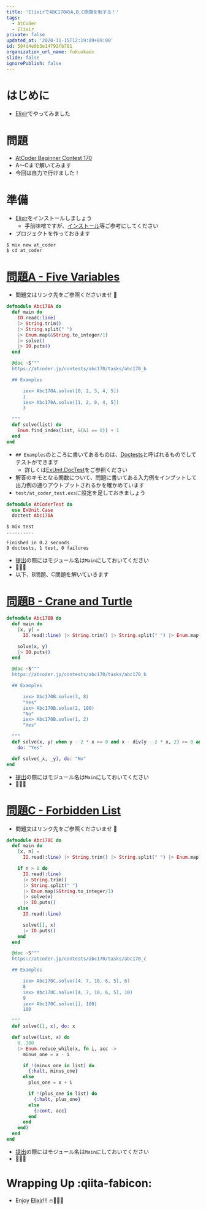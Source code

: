 ```yaml
---
title: 'ElixirでABC170のA,B,C問題を制する！'
tags:
  - AtCoder
  - Elixir
private: false
updated_at: '2020-11-15T12:19:09+09:00'
id: 584d4e9b3e14792fb701
organization_url_name: fukuokaex
slide: false
ignorePublish: false
---
```

# はじめに
- [Elixir](https://elixir-lang.org/)でやってみました

# 問題
- [AtCoder Beginner Contest 170](https://atcoder.jp/contests/abc170)
- A〜Cまで解いてみます
- 今回は自力で行けました！

# 準備
- [Elixir](https://elixir-lang.org/)をインストールしましょう
    - 手前味噌ですが、[インストール](https://qiita.com/torifukukaiou/items/d04d0273749c41eb50af#0-%E3%82%A4%E3%83%B3%E3%82%B9%E3%83%88%E3%83%BC%E3%83%AB)等ご参考にしてください
- プロジェクトを作っておきます

```console
$ mix new at_coder
$ cd at_coder
```

# [問題A - Five Variables](https://atcoder.jp/contests/abc170/tasks/abc170_a)
- 問題文はリンク先をご参照くださいませ :bow:

```elixir:lib/abc_170_a.ex
defmodule Abc170A do
  def main do
    IO.read(:line)
    |> String.trim()
    |> String.split(" ")
    |> Enum.map(&String.to_integer/1)
    |> solve()
    |> IO.puts()
  end

  @doc ~S"""
  https://atcoder.jp/contests/abc170/tasks/abc170_b

  ## Examples

      iex> Abc170A.solve([0, 2, 3, 4, 5])
      1
      iex> Abc170A.solve([1, 2, 0, 4, 5])
      3

  """
  def solve(list) do
    Enum.find_index(list, &(&1 == 0)) + 1
  end
end

```

- `## Examples`のところに書いてあるものは、[Doctests](https://elixir-lang.org/getting-started/mix-otp/docs-tests-and-with.html#doctests)と呼ばれるものでしてテストができます
    - 詳しくは[ExUnit.DocTest](https://hexdocs.pm/ex_unit/ExUnit.DocTest.html)をご参照ください
- 解答のキモとなる関数について、問題に書いてある入力例をインプットして出力例の通りアウトプットされるかを確かめています
- `test/at_coder_test.exs`に設定を足しておきましょう

```elixir:test/at_coder_test.exs
defmodule AtCoderTest do
  use ExUnit.Case
  doctest Abc170A
```

```console
$ mix test
..........

Finished in 0.2 seconds
9 doctests, 1 test, 0 failures
```

- [提出](https://atcoder.jp/contests/abc170/submissions/17143572)の際にはモジュール名は`Main`にしておいてください
- :tada::tada::tada:
- 以下、B問題、C問題を解いていきます

# [問題B - Crane and Turtle](https://atcoder.jp/contests/abc170/tasks/abc170_b)

```elixir:lib/abc_170_b.ex
defmodule Abc170B do
  def main do
    [x, y] =
      IO.read(:line) |> String.trim() |> String.split(" ") |> Enum.map(&String.to_integer/1)

    solve(x, y)
    |> IO.puts()
  end

  @doc ~S"""
  https://atcoder.jp/contests/abc170/tasks/abc170_b

  ## Examples

      iex> Abc170B.solve(3, 8)
      "Yes"
      iex> Abc170B.solve(2, 100)
      "No"
      iex> Abc170B.solve(1, 2)
      "Yes"

  """
  def solve(x, y) when y - 2 * x >= 0 and x - div(y - 2 * x, 2) >= 0 and rem(y - 2 * x, 2) == 0,
    do: "Yes"

  def solve(_x, _y), do: "No"
end

```

- [提出](https://atcoder.jp/contests/abc170/submissions/17143484)の際にはモジュール名は`Main`にしておいてください
- :tada::tada::tada:


# [問題C - Forbidden List](https://atcoder.jp/contests/abc170/submissions/17143240)
- 問題文はリンク先をご参照くださいませ :bow:


```elixir:lib/abc_170_c.ex
defmodule Abc170C do
  def main do
    [x, n] =
      IO.read(:line) |> String.trim() |> String.split(" ") |> Enum.map(&String.to_integer/1)

    if n > 0 do
      IO.read(:line)
      |> String.trim()
      |> String.split(" ")
      |> Enum.map(&String.to_integer/1)
      |> solve(x)
      |> IO.puts()
    else
      IO.read(:line)

      solve([], x)
      |> IO.puts()
    end
  end

  @doc ~S"""
  https://atcoder.jp/contests/abc170/tasks/abc170_c

  ## Examples

      iex> Abc170C.solve([4, 7, 10, 6, 5], 6)
      8
      iex> Abc170C.solve([4, 7, 10, 6, 5], 10)
      9
      iex> Abc170C.solve([], 100)
      100

  """
  def solve([], x), do: x

  def solve(list, x) do
    0..100
    |> Enum.reduce_while(x, fn i, acc ->
      minus_one = x - i

      if !(minus_one in list) do
        {:halt, minus_one}
      else
        plus_one = x + i

        if !(plus_one in list) do
          {:halt, plus_one}
        else
          {:cont, acc}
        end
      end
    end)
  end
end


```

- [提出](https://atcoder.jp/contests/abc170/submissions/17143240)の際にはモジュール名は`Main`にしておいてください
- :tada::tada::tada: 

# Wrapping Up :qiita-fabicon: 
- Enjoy [Elixir](https://elixir-lang.org/)!!! :fire::rocket::rocket::rocket:
